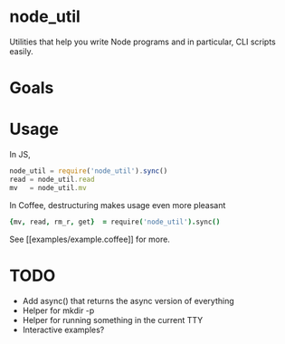 node_util
======

Utilities that help you write Node programs and in particular, CLI scripts easily.

Goals
=====

Usage
=====

In JS,

```javascript
node_util = require('node_util').sync()
read = node_util.read
mv   = node_util.mv
```

In Coffee, destructuring makes usage even more pleasant
```coffee
{mv, read, rm_r, get}  = require('node_util').sync()
```

See [[examples/example.coffee]] for more.

TODO
====

* Add async() that returns the async version of everything
* Helper for mkdir -p
* Helper for running something in the current TTY
* Interactive examples?
